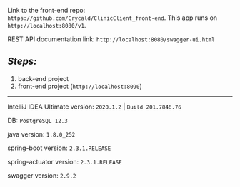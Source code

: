 Link to the front-end repo: `https://github.com/Crycald/ClinicClient_front-end`. This app runs on `http://localhost:8080/v1`.

REST API documentation link: `http://localhost:8080/swagger-ui.html`

_Steps:_
--
1. back-end project
2. front-end project (`http://localhost:8090`)

---

IntelliJ IDEA Ultimate version: `2020.1.2` | `Build 201.7846.76`

DB: `PostgreSQL 12.3`

java version: `1.8.0_252`

spring-boot version: `2.3.1.RELEASE`

spring-actuator version: `2.3.1.RELEASE`

swagger version: `2.9.2`

